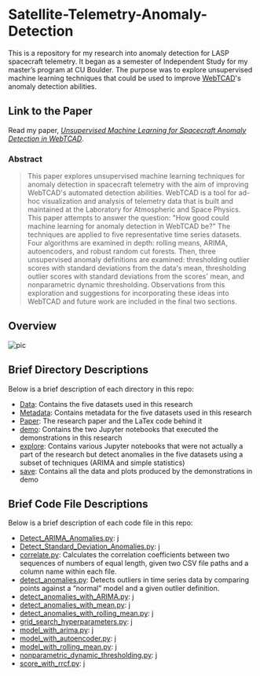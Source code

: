 # Satellite-Telemetry-Anomaly-Detection
This is a repository for my research into anomaly detection for LASP spacecraft telemetry. It began as a semester of Independent Study for my master’s program at CU Boulder. The purpose was to explore unsupervised machine learning techniques that could be used to improve [WebTCAD](http://lasp.colorado.edu/home/mission-ops-data/tools-and-technologies/webtcad/)'s anomaly detection abilities.

## Link to the Paper
Read my paper, [_Unsupervised Machine Learning for Spacecraft Anomaly Detection in WebTCAD_](https://github.com/sapols/Satellite-Telemetry-Anomaly-Detection/blob/master/Paper/Unsupervised%20Machine%20Learning%20for%20Spacecraft%20Anomaly%20Detection%20in%20WebTCAD.pdf).

### Abstract
> This paper explores unsupervised machine learning techniques for anomaly detection in spacecraft telemetry with the aim of improving WebTCAD's automated detection abilities. WebTCAD is a tool for ad-hoc visualization and analysis of telemetry data that is built and maintained at the Laboratory for Atmospheric and Space Physics. This paper attempts to answer the question: "How good could machine learning for anomaly detection in WebTCAD be?" The techniques are applied to five representative time series datasets. Four algorithms are examined in depth: rolling means, ARIMA, autoencoders, and robust random cut forests. Then, three unsupervised anomaly definitions are examined: thresholding outlier scores with standard deviations from the data's mean, thresholding outlier scores with standard deviations from the scores' mean, and nonparametric dynamic thresholding. Observations from this exploration and suggestions for incorporating these ideas into WebTCAD and future work are included in the final two sections.

## Overview

![pic](https://github.com/sapols/Satellite-Telemetry-Anomaly-Detection/blob/master/save/datasets/WheelTemperature/autoencoder/plots/50%20percent/WheelTemperature_autoencoder_half_outliers_from_error_mean.png)

## Brief Directory Descriptions

Below is a brief description of each directory in this repo:
 - [Data](https://github.com/sapols/Satellite-Telemetry-Anomaly-Detection/tree/master/Data): Contains the five datasets used in this research 
 - [Metadata](https://github.com/sapols/Satellite-Telemetry-Anomaly-Detection/tree/master/Metadata): Contains metadata for the five datasets used in this research 
 - [Paper](https://github.com/sapols/Satellite-Telemetry-Anomaly-Detection/tree/master/Paper): The research paper and the LaTex code behind it
 - [demo](https://github.com/sapols/Satellite-Telemetry-Anomaly-Detection/tree/master/demo): Contains the two Jupyter notebooks that executed the demonstrations in this research
 - [explore](https://github.com/sapols/Satellite-Telemetry-Anomaly-Detection/tree/master/explore): Contains various Jupyter notebooks that were not actually a part of the research but detect anomalies in the five datasets using a subset of techniques (ARIMA and simple statistics)
 - [save](https://github.com/sapols/Satellite-Telemetry-Anomaly-Detection/tree/master/save): Contains all the data and plots produced by the demonstrations in demo

## Brief Code File Descriptions
Below is a brief description of each code file in this repo:
 - [Detect_ARIMA_Anomalies.py](https://github.com/sapols/Satellite-Telemetry-Anomaly-Detection/blob/master/Detect_ARIMA_Anomalies.py): j
 - [Detect_Standard_Deviation_Anomalies.py](https://github.com/sapols/Satellite-Telemetry-Anomaly-Detection/blob/master/Detect_Standard_Deviation_Anomalies.py): j
 - [correlate.py](https://github.com/sapols/Satellite-Telemetry-Anomaly-Detection/blob/master/correlate.py): Calculates the correlation coefficients between two sequences of numbers of equal length, given two CSV file paths and a column name within each file.
 - [detect_anomalies.py](https://github.com/sapols/Satellite-Telemetry-Anomaly-Detection/blob/master/detect_anomalies.py): Detects outliers in time series data by comparing points against a “normal” model and a given outlier definition.
 - [detect_anomalies_with_ARIMA.py](https://github.com/sapols/Satellite-Telemetry-Anomaly-Detection/blob/master/detect_anomalies_with_ARIMA.py): j
 - [detect_anomalies_with_mean.py](https://github.com/sapols/Satellite-Telemetry-Anomaly-Detection/blob/master/detect_anomalies_with_mean.py): j
 - [detect_anomalies_with_rolling_mean.py](https://github.com/sapols/Satellite-Telemetry-Anomaly-Detection/blob/master/detect_anomalies_with_rolling_mean.py): j
 - [grid_search_hyperparameters.py](https://github.com/sapols/Satellite-Telemetry-Anomaly-Detection/blob/master/grid_search_hyperparameters.py): j
 - [model_with_arima.py](https://github.com/sapols/Satellite-Telemetry-Anomaly-Detection/blob/master/model_with_arima.py): j
 - [model_with_autoencoder.py](https://github.com/sapols/Satellite-Telemetry-Anomaly-Detection/blob/master/model_with_autoencoder.py): j
 - [model_with_rolling_mean.py](https://github.com/sapols/Satellite-Telemetry-Anomaly-Detection/blob/master/model_with_rolling_mean.py): j
 - [nonparametric_dynamic_thresholding.py](https://github.com/sapols/Satellite-Telemetry-Anomaly-Detection/blob/master/nonparametric_dynamic_thresholding.py): j
 - [score_with_rrcf.py](https://github.com/sapols/Satellite-Telemetry-Anomaly-Detection/blob/master/score_with_rrcf.py): j
